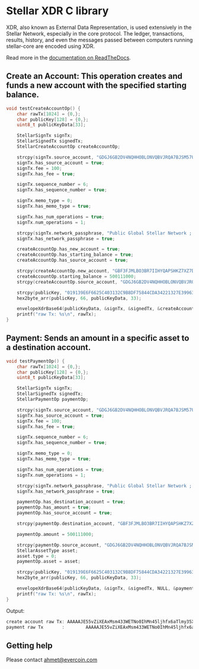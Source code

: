 # Stellar XDR C library

XDR, also known as External Data Representation, is used extensively in the Stellar Network, especially in the core protocol. The ledger, transactions, results, history, and even the messages passed between computers running stellar-core are encoded using XDR.

Read more in the [documentation on ReadTheDocs](https://www.stellar.org/developers/horizon/reference/xdr.html). 

## Create an Account: This operation creates and funds a new account with the specified starting balance.
                   
```c
void testCreateAccountOp() {
    char rawTx[1024] = {0,};
    char publicKey[128] = {0,};
    uint8_t publicKeyData[33];

    StellarSignTx signTx;
    StellarSignedTx signedTx;
    StellarCreateAccountOp createAccountOp;

    strcpy(signTx.source_account, "GDGJ6GB2DV4NQHHOBLONVQBVJRQA7BJSM57UGB5ATKIKBS6SOIU6O5GK");
    signTx.has_source_account = true;
    signTx.fee = 100;
    signTx.has_fee = true;

    signTx.sequence_number = 6;
    signTx.has_sequence_number = true;

    signTx.memo_type = 0;
    signTx.has_memo_type = true;

    signTx.has_num_operations = true;
    signTx.num_operations = 1;

    strcpy(signTx.network_passphrase, "Public Global Stellar Network ; September 2015");
    signTx.has_network_passphrase = true;

    createAccountOp.has_new_account = true;
    createAccountOp.has_starting_balance = true;
    createAccountOp.has_source_account = true;

    strcpy(createAccountOp.new_account, "GBF3FJMLBO3BR7IIHYQAPSHKZ7XZ7DZ4HQ4FXLVNNJZTXMS45MPMM2C2");
    createAccountOp.starting_balance = 500111000;
    strcpy(createAccountOp.source_account, "GDGJ6GB2DV4NQHHOBLONVQBVJRQA7BJSM57UGB5ATKIKBS6SOIU6O5GK");

    strcpy(publicKey, "019139E6F6625C403132C9B8DF75844CDA34221327E3996385FC7A693966CB7E57");
    hex2byte_arr(publicKey, 66, publicKeyData, 33);

    envelopeXdrBase64(publicKeyData, &signTx, &signedTx, &createAccountOp, NULL, rawTx);
    printf("raw Tx: %s\n", rawTx);
}

```

## Payment: Sends an amount in a specific asset to a destination account.
                      
```c
void testPaymentOp() {
    char rawTx[1024] = {0,};
    char publicKey[128] = {0,};
    uint8_t publicKeyData[33];

    StellarSignTx signTx;
    StellarSignedTx signedTx;
    StellarPaymentOp paymentOp;

    strcpy(signTx.source_account, "GDGJ6GB2DV4NQHHOBLONVQBVJRQA7BJSM57UGB5ATKIKBS6SOIU6O5GK");
    signTx.has_source_account = true;
    signTx.fee = 100;
    signTx.has_fee = true;

    signTx.sequence_number = 6;
    signTx.has_sequence_number = true;

    signTx.memo_type = 0;
    signTx.has_memo_type = true;

    signTx.has_num_operations = true;
    signTx.num_operations = 1;

    strcpy(signTx.network_passphrase, "Public Global Stellar Network ; September 2015");
    signTx.has_network_passphrase = true;

    paymentOp.has_destination_account = true;
    paymentOp.has_amount = true;
    paymentOp.has_source_account = true;

    strcpy(paymentOp.destination_account, "GBF3FJMLBO3BR7IIHYQAPSHKZ7XZ7DZ4HQ4FXLVNNJZTXMS45MPMM2C2");

    paymentOp.amount = 500111000;

    strcpy(paymentOp.source_account, "GDGJ6GB2DV4NQHHOBLONVQBVJRQA7BJSM57UGB5ATKIKBS6SOIU6O5GK");
    StellarAssetType asset;
    asset.type = 0;
    paymentOp.asset = asset;

    strcpy(publicKey, "019139E6F6625C403132C9B8DF75844CDA34221327E3996385FC7A693966CB7E57");
    hex2byte_arr(publicKey, 66, publicKeyData, 33);

    envelopeXdrBase64(publicKeyData, &signTx, &signedTx, NULL, &paymentOp, rawTx);
    printf("raw Tx: %s\n", rawTx);
}

```
Output:
```c
create account raw Tx: AAAAAJE55vZiXEAxMsm433WETNo0IhMn45ljhfx6aTlmy35XAAAAZAAAAAAAAAAGAAAAAAAAAAAAAAABAAAAAAAAAAAAAAAAS7Kliwu2GP0IPiAHyOrP75+PPDw4W66tanM7slzrHsYAAAAAHc8WmAAAAAFpOWbLAAAAANAey7sEmL2IGjfhPAK6qNMBs9wTf+IqukbYZVYybcsKzrYI1BIawSfeSvKHjfHKfm2uI2pMolfl0AVi/8p1qAo=
payment raw Tx       :        AAAAAJE55vZiXEAxMsm433WETNo0IhMn45ljhfx6aTlmy35XAAAAZAAAAAAAAAAGAAAAAAAAAAAAAAABAAAAAAAAAAEAAAAAS7Kliwu2GP0IPiAHyOrP75+PPDw4W66tanM7slzrHsYAAAAAAAAAAB3PFpgAAAAAAAAAAWk5ZssAAAAA0B7LuwSYvYgaN+E8Arqo0wGz3BN/4iq6RthlVjJtywrOtgjUEhrBJ95K8oeN8cp+ba4jakyiV+XQBWL/ynWoCg==
```

## Getting help

Please contact ahmet@evercoin.com